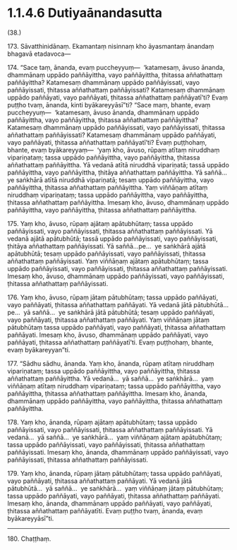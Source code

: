 

# 1.1.4.6 Dutiyaānandasutta





(38.)

173\. Sāvatthinidānaṃ. Ekamantaṃ nisinnaṃ kho āyasmantaṃ ānandaṃ bhagavā etadavoca—

174\. “Sace taṃ, ānanda, evaṃ puccheyyuṃ—  ‘katamesaṃ, āvuso ānanda, dhammānaṃ uppādo paññāyittha, vayo paññāyittha, ṭhitassa aññathattaṃ paññāyittha? Katamesaṃ dhammānaṃ uppādo paññāyissati, vayo paññāyissati, ṭhitassa aññathattaṃ paññāyissati? Katamesaṃ dhammānaṃ uppādo paññāyati, vayo paññāyati, ṭhitassa aññathattaṃ paññāyatī’ti? Evaṃ puṭṭho tvaṃ, ānanda, kinti byākareyyāsī”ti? “Sace maṃ, bhante, evaṃ puccheyyuṃ—  ‘katamesaṃ, āvuso ānanda, dhammānaṃ uppādo paññāyittha, vayo paññāyittha, ṭhitassa aññathattaṃ paññāyittha? Katamesaṃ dhammānaṃ uppādo paññāyissati, vayo paññāyissati, ṭhitassa aññathattaṃ paññāyissati? Katamesaṃ dhammānaṃ uppādo paññāyati, vayo paññāyati, ṭhitassa aññathattaṃ paññāyatī’ti? Evaṃ puṭṭhohaṃ, bhante, evaṃ byākareyyaṃ—  ‘yaṃ kho, āvuso, rūpaṃ atītaṃ niruddhaṃ vipariṇataṃ; tassa uppādo paññāyittha, vayo paññāyittha, ṭhitassa aññathattaṃ paññāyittha. Yā vedanā atītā niruddhā vipariṇatā; tassā uppādo paññāyittha, vayo paññāyittha, ṭhitāya aññathattaṃ paññāyittha. Yā saññā…  ye saṅkhārā atītā niruddhā vipariṇatā; tesaṃ uppādo paññāyittha, vayo paññāyittha, ṭhitassa aññathattaṃ paññāyittha. Yaṃ viññāṇaṃ atītaṃ niruddhaṃ vipariṇataṃ; tassa uppādo paññāyittha, vayo paññāyittha, ṭhitassa aññathattaṃ paññāyittha. Imesaṃ kho, āvuso, dhammānaṃ uppādo paññāyittha, vayo paññāyittha, ṭhitassa aññathattaṃ paññāyittha.

175\. Yaṃ kho, āvuso, rūpaṃ ajātaṃ apātubhūtaṃ; tassa uppādo paññāyissati, vayo paññāyissati, ṭhitassa aññathattaṃ paññāyissati. Yā vedanā ajātā apātubhūtā; tassā uppādo paññāyissati, vayo paññāyissati, ṭhitāya aññathattaṃ paññāyissati. Yā saññā…pe…  ye saṅkhārā ajātā apātubhūtā; tesaṃ uppādo paññāyissati, vayo paññāyissati, ṭhitassa aññathattaṃ paññāyissati. Yaṃ viññāṇaṃ ajātaṃ apātubhūtaṃ; tassa uppādo paññāyissati, vayo paññāyissati, ṭhitassa aññathattaṃ paññāyissati. Imesaṃ kho, āvuso, dhammānaṃ uppādo paññāyissati, vayo paññāyissati, ṭhitassa aññathattaṃ paññāyissati.

176\. Yaṃ kho, āvuso, rūpaṃ jātaṃ pātubhūtaṃ; tassa uppādo paññāyati, vayo paññāyati, ṭhitassa aññathattaṃ paññāyati. Yā vedanā jātā pātubhūtā…pe…  yā saññā…  ye saṅkhārā jātā pātubhūtā; tesaṃ uppādo paññāyati, vayo paññāyati, ṭhitassa aññathattaṃ paññāyati. Yaṃ viññāṇaṃ jātaṃ pātubhūtaṃ tassa uppādo paññāyati, vayo paññāyati, ṭhitassa aññathattaṃ paññāyati. Imesaṃ kho, āvuso, dhammānaṃ uppādo paññāyati, vayo paññāyati, ṭhitassa aññathattaṃ paññāyatī’ti. Evaṃ puṭṭhohaṃ, bhante, evaṃ byākareyyan”ti.

177\. “Sādhu sādhu, ānanda. Yaṃ kho, ānanda, rūpaṃ atītaṃ niruddhaṃ vipariṇataṃ; tassa uppādo paññāyittha, vayo paññāyittha, ṭhitassa aññathattaṃ paññāyittha. Yā vedanā…  yā saññā…  ye saṅkhārā…  yaṃ viññāṇaṃ atītaṃ niruddhaṃ vipariṇataṃ; tassa uppādo paññāyittha, vayo paññāyittha, ṭhitassa aññathattaṃ paññāyittha. Imesaṃ kho, ānanda, dhammānaṃ uppādo paññāyittha, vayo paññāyittha, ṭhitassa aññathattaṃ paññāyittha.

178\. Yaṃ kho, ānanda, rūpaṃ ajātaṃ apātubhūtaṃ; tassa uppādo paññāyissati, vayo paññāyissati, ṭhitassa aññathattaṃ paññāyissati. Yā vedanā…  yā saññā…  ye saṅkhārā…  yaṃ viññāṇaṃ ajātaṃ apātubhūtaṃ; tassa uppādo paññāyissati, vayo paññāyissati, ṭhitassa aññathattaṃ paññāyissati. Imesaṃ kho, ānanda, dhammānaṃ uppādo paññāyissati, vayo paññāyissati, ṭhitassa aññathattaṃ paññāyissati.

179\. Yaṃ kho, ānanda, rūpaṃ jātaṃ pātubhūtaṃ; tassa uppādo paññāyati, vayo paññāyati, ṭhitassa aññathattaṃ paññāyati. Yā vedanā jātā pātubhūtā…  yā saññā…  ye saṅkhārā…  yaṃ viññāṇaṃ jātaṃ pātubhūtaṃ; tassa uppādo paññāyati, vayo paññāyati, ṭhitassa aññathattaṃ paññāyati. Imesaṃ kho, ānanda, dhammānaṃ uppādo paññāyati, vayo paññāyati, ṭhitassa aññathattaṃ paññāyatīti. Evaṃ puṭṭho tvaṃ, ānanda, evaṃ byākareyyāsī”ti.

---

180\. Chaṭṭhaṃ.





